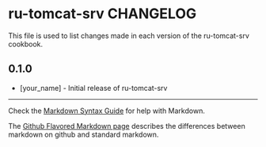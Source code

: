 ru-tomcat-srv CHANGELOG
=======================

This file is used to list changes made in each version of the ru-tomcat-srv cookbook.

0.1.0
-----
- [your_name] - Initial release of ru-tomcat-srv

- - -
Check the [Markdown Syntax Guide](http://daringfireball.net/projects/markdown/syntax) for help with Markdown.

The [Github Flavored Markdown page](http://github.github.com/github-flavored-markdown/) describes the differences between markdown on github and standard markdown.
